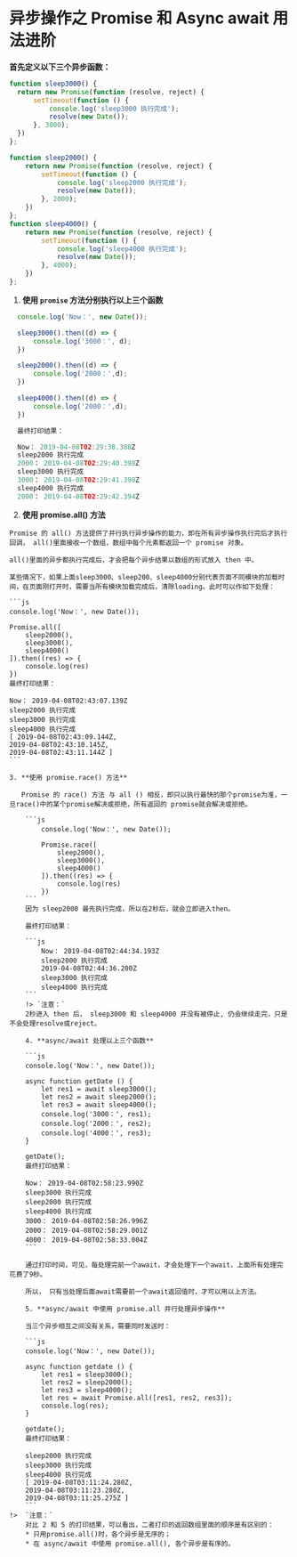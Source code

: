 # 异步操作之 Promise 和 Async await 用法进阶

  **首先定义以下三个异步函数：** 
  ```js
  function sleep3000() {
    return new Promise(function (resolve, reject) {
        setTimeout(function () {
            console.log('sleep3000 执行完成');
            resolve(new Date());
        }, 3000);
    })
  };

  function sleep2000() {
      return new Promise(function (resolve, reject) {
          setTimeout(function () {
              console.log('sleep2000 执行完成');
              resolve(new Date());
          }, 2000);
      })
  };
  function sleep4000() {
      return new Promise(function (resolve, reject) {
          setTimeout(function () {
              console.log('sleep4000 执行完成');
              resolve(new Date());
          }, 4000);
      })
  };
  ```  

  1. **使用 `promise` 方法分别执行以上三个函数** 

  ```js  
    console.log('Now：', new Date());

    sleep3000().then((d) => {
        console.log('3000：', d);
    })

    sleep2000().then((d) => {
        console.log('2000：',d);
    })

    sleep4000().then((d) => {
        console.log('2000：',d);
    })

    最终打印结果：

    Now： 2019-04-08T02:29:38.388Z
    sleep2000 执行完成
    2000： 2019-04-08T02:29:40.398Z
    sleep3000 执行完成
    3000： 2019-04-08T02:29:41.398Z
    sleep4000 执行完成
    2000： 2019-04-08T02:29:42.394Z
  ```  

  2. **使用 promise.all() 方法**  

    Promise 的 all() 方法提供了并行执行异步操作的能力，即在所有异步操作执行完后才执行回调， all()里面接收一个数组，数组中每个元素都返回一个 promise 对象。

    all()里面的异步都执行完成后，才会把每个异步结果以数组的形式放入 then 中。

    某些情况下，如果上面sleep3000、sleep200、sleep4000分别代表页面不同模块的加载时间，在页面刚打开时，需要当所有模块加载完成后，清除loading。此时可以作如下处理：

    ```js  
    console.log('Now：', new Date());

    Promise.all([
        sleep2000(),
        sleep3000(),
        sleep4000()
    ]).then((res) => {
        console.log(res)
    })
    最终打印结果：

    Now： 2019-04-08T02:43:07.139Z
    sleep2000 执行完成
    sleep3000 执行完成
    sleep4000 执行完成
    [ 2019-04-08T02:43:09.144Z,
    2019-04-08T02:43:10.145Z,
    2019-04-08T02:43:11.144Z ]
    ```  

    3. **使用 promise.race() 方法**  

       Promise 的 race() 方法 与 all () 相反，即只以执行最快的那个promise为准，一旦race()中的某个promise解决或拒绝，所有返回的 promise就会解决或拒绝。

        ```js   
            console.log('Now：', new Date());

            Promise.race([
                sleep2000(),
                sleep3000(),
                sleep4000()
            ]).then((res) => {
                console.log(res)
            })
        ```
        因为 sleep2000 最先执行完成，所以在2秒后，就会立即进入then。

        最终打印结果：

        ```js
            Now： 2019-04-08T02:44:34.193Z
            sleep2000 执行完成
            2019-04-08T02:44:36.200Z
            sleep3000 执行完成
            sleep4000 执行完成
        ```
        !> `注意：`  
        2秒进入 then 后， sleep3000 和 sleep4000 并没有被停止, 仍会继续走完，只是不会处理resolve或reject。  

        4. **async/await 处理以上三个函数**  

        ```js
        console.log('Now：', new Date());

        async function getDate () {
            let res1 = await sleep3000();
            let res2 = await sleep2000();
            let res3 = await sleep4000();
            console.log('3000：', res1);
            console.log('2000：', res2);
            console.log('4000：', res3);
        }

        getDate();
        最终打印结果：

        Now： 2019-04-08T02:58:23.990Z
        sleep3000 执行完成
        sleep2000 执行完成
        sleep4000 执行完成
        3000： 2019-04-08T02:58:26.996Z
        2000： 2019-04-08T02:58:29.001Z
        4000： 2019-04-08T02:58:33.004Z
        ```  

        通过打印时间，可见，每处理完前一个await，才会处理下一个await，上面所有处理完花费了9秒。

        所以， 只有当处理后面await需要前一个await返回值时，才可以用以上方法。

        5. **async/await 中使用 promise.all 并行处理异步操作**  

        当三个异步相互之间没有关系，需要同时发送时：  
        
        ```js
        console.log('Now：', new Date());

        async function getdate () {
            let res1 = sleep3000();
            let res2 = sleep2000();
            let res3 = sleep4000();
            let res = await Promise.all([res1, res2, res3]);
            console.log(res);
        }

        getdate();
        最终打印结果：

        sleep2000 执行完成
        sleep3000 执行完成
        sleep4000 执行完成
        [ 2019-04-08T03:11:24.280Z,
        2019-04-08T03:11:23.280Z,
        2019-04-08T03:11:25.275Z ]
        ```  
    !>  `注意：`  
        对比 2 和 5 的打印结果，可以看出，二者打印的返回数组里面的顺序是有区别的：  
        * 只用promise.all()时，各个异步是无序的；
        * 在 async/await 中使用 promise.all(), 各个异步是有序的。